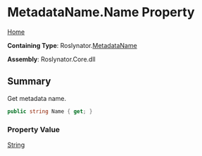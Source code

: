 # MetadataName\.Name Property

[Home](../../../README.md)

**Containing Type**: Roslynator\.[MetadataName](../README.md)

**Assembly**: Roslynator\.Core\.dll

## Summary

Get metadata name\.

```csharp
public string Name { get; }
```

### Property Value

[String](https://docs.microsoft.com/en-us/dotnet/api/system.string)

